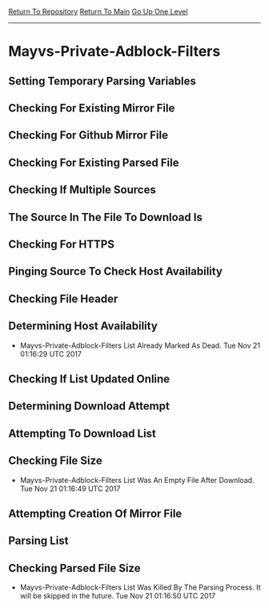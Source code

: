 [Return To Repository](https://github.com/deathbybandaid/piholeparser/)
[Return To Main](https://github.com/deathbybandaid/piholeparser/blob/master/RecentRunLogs/Mainlog.md)
[Go Up One Level](https://github.com/deathbybandaid/piholeparser/blob/master/RecentRunLogs/TopLevelScripts/30-Processing-Blacklists.md)
____________________________________
# Mayvs-Private-Adblock-Filters
## Setting Temporary Parsing Variables
## Checking For Existing Mirror File
## Checking For Github Mirror File
## Checking For Existing Parsed File
## Checking If Multiple Sources
## The Source In The File To Download Is
## Checking For HTTPS
## Pinging Source To Check Host Availability
## Checking File Header
## Determining Host Availability
* Mayvs-Private-Adblock-Filters List Already Marked As Dead. Tue Nov 21 01:16:29 UTC 2017
## Checking If List Updated Online
## Determining Download Attempt
## Attempting To Download List
## Checking File Size
* Mayvs-Private-Adblock-Filters List Was An Empty File After Download. Tue Nov 21 01:16:49 UTC 2017
## Attempting Creation Of Mirror File
## Parsing List
## Checking Parsed File Size
* Mayvs-Private-Adblock-Filters List Was Killed By The Parsing Process. It will be skipped in the future. Tue Nov 21 01:16:50 UTC 2017
